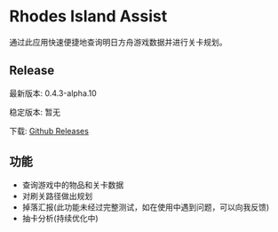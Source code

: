 # Rhodes Island Assist

通过此应用快速便捷地查询明日方舟游戏数据并进行关卡规划。

## Release

最新版本: 0.4.3-alpha.10

稳定版本: 暂无

下载: [Github Releases](https://github.com/KevinT3Hu/RhodesIslandAssist/releases)

## 功能

- 查询游戏中的物品和关卡数据
- 对刷关路径做出规划
- 掉落汇报(此功能未经过完整测试，如在使用中遇到问题，可以向我反馈)
- 抽卡分析(持续优化中)